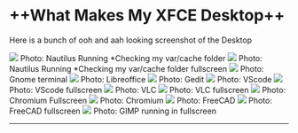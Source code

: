 # ++What Makes My XFCE Desktop++

Here is a bunch of ooh and aah looking screenshot of the Desktop

 ![](Screenshots/1.png)
 Photo: Nautilus Running *Checking my var/cache folder
 ![](Screenshots/2.png)
 Photo: Nautilus Running *Checking my var/cache folder fullscreen
 ![](Screenshots/3.png)
 Photo: Gnome terminal
 ![](Screenshots/4.png)
 Photo: Libreoffice
 ![](Screenshots/5.png)
 Photo: Gedit
 ![](Screenshots/6.png)
 Photo: VScode
 ![](Screenshots/7.png)
 Photo: VScode fullscreen
 ![](Screenshots/8.png)
 Photo: VLC
 ![](Screenshots/9.png)
 Photo: VLC fullscreen
 ![](Screenshots/10.png)
 Photo: Chromium Fullscreen
 ![](Screenshots/11.png)
 Photo: Chromium
 ![](Screenshots/12.png)
 Photo: FreeCAD
 ![](Screenshots/13.png)
 Photo: FreeCAD fullscreen
 ![](Screenshots/14.png)
 Photo: GIMP running in fullscreen

* * *

